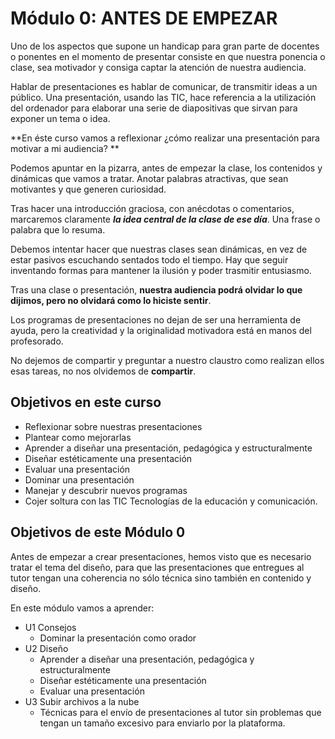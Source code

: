 # Módulo 0: ANTES DE EMPEZAR

Uno de los aspectos que supone un handicap para gran parte de docentes o ponentes en el momento de presentar consiste en que nuestra ponencia o clase, sea motivador y consiga captar la atención de nuestra audiencia.

Hablar de presentaciones es hablar de comunicar, de transmitir ideas a un público. Una presentación, usando las TIC, hace referencia a la utilización del ordenador para elaborar una serie de diapositivas que sirvan para exponer un tema o idea.

**En éste curso vamos a reflexionar ¿cómo realizar una presentación para motivar a mi audiencia? **

Podemos apuntar en la pizarra, antes de empezar la clase, los contenidos y dinámicas que vamos a tratar. Anotar palabras atractivas, que sean motivantes y que generen curiosidad. 

Tras hacer una introducción graciosa, con anécdotas o comentarios, marcaremos claramente _**la idea central de la clase de ese día**_. Una frase o palabra que lo resuma. 

Debemos intentar hacer que nuestras clases sean dinámicas, en vez de estar pasivos escuchando sentados todo el tiempo. Hay que seguir inventando formas para mantener la ilusión y poder trasmitir entusiasmo.

Tras una clase o presentación, **nuestra audiencia podrá olvidar lo que dijimos, pero no olvidará como lo hiciste sentir**.

Los programas de presentaciones no dejan de ser una herramienta de ayuda, pero la creatividad y la originalidad motivadora está en manos del profesorado.

No dejemos de compartir y preguntar a nuestro claustro como realizan ellos esas tareas, no nos olvidemos de **compartir**.

## Objetivos en este curso

*   Reflexionar sobre nuestras presentaciones
*   Plantear como mejorarlas
*   Aprender a diseñar una presentación, pedagógica y estructuralmente
*   Diseñar estéticamente una presentación
*   Evaluar una presentación
*   Dominar una presentación
*   Manejar y descubrir nuevos programas
*   Cojer soltura con las TIC Tecnologías de la educación y comunicación.

## Objetivos de este Módulo 0

Antes de empezar a crear presentaciones, hemos visto que es necesario tratar el tema del diseño, para que las presentaciones que entregues al tutor tengan una coherencia no sólo técnica sino también en contenido y diseño.

En este módulo vamos a aprender:

*   U1 Consejos
    *   Dominar la presentación como orador
*   U2 Diseño
    *   Aprender a diseñar una presentación, pedagógica y estructuralmente
    *   Diseñar estéticamente una presentación
    *   Evaluar una presentación
*   U3 Subir archivos a la nube
    *   Técnicas para el envío de presentaciones al tutor sin problemas que tengan un tamaño excesivo para enviarlo por la plataforma.

